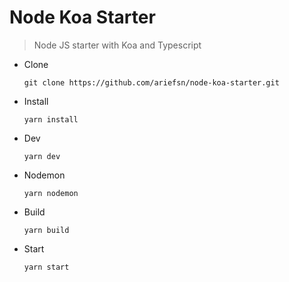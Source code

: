 # Node Koa Starter

> Node JS starter with Koa and Typescript

- Clone

  ```shell
  git clone https://github.com/ariefsn/node-koa-starter.git
  ```

- Install

  ```shell
  yarn install
  ```

- Dev

  ```shell
  yarn dev
  ```

- Nodemon

  ```shell
  yarn nodemon
  ```

- Build

  ```shell
  yarn build
  ```

- Start

  ```shell
  yarn start
  ```
